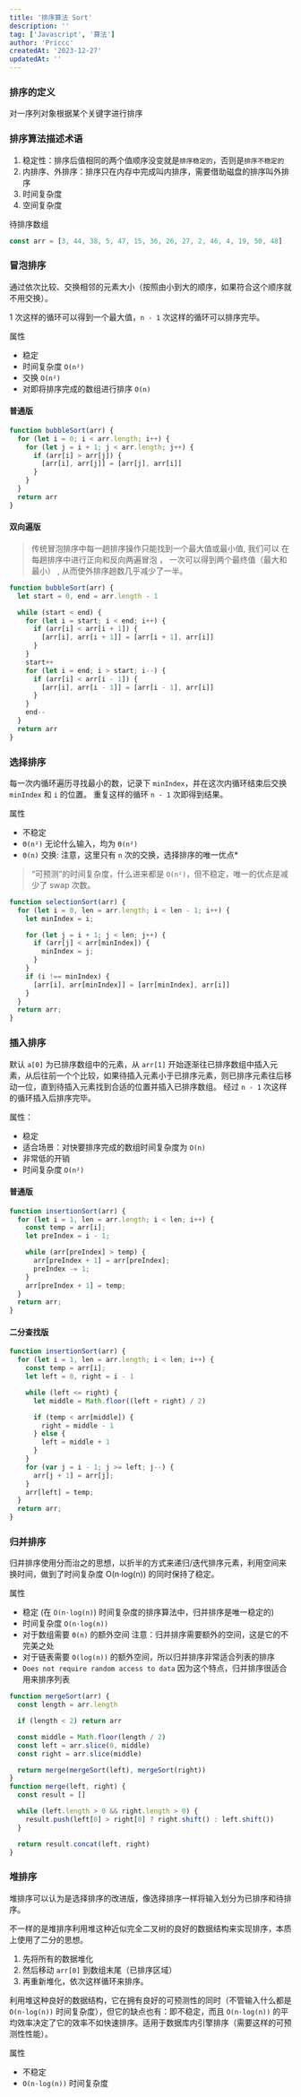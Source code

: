 ```yaml
---
title: '排序算法 Sort'
description: ''
tag: ['Javascript', '算法']
author: 'Priccc'
createdAt: '2023-12-27'
updatedAt: ''
---
```


### 排序的定义
对一序列对象根据某个关键字进行排序

### 排序算法描述术语
1. 稳定性：排序后值相同的两个值顺序没变就是`排序稳定的`，否则是`排序不稳定的`
2. 内排序、外排序：排序只在内存中完成叫内排序，需要借助磁盘的排序叫外排序
3. 时间复杂度
4. 空间复杂度


待排序数组
```javascript
const arr = [3, 44, 38, 5, 47, 15, 36, 26, 27, 2, 46, 4, 19, 50, 48]
```

### 冒泡排序
通过依次比较、交换相邻的元素大小（按照由小到大的顺序，如果符合这个顺序就不用交换）。

1 次这样的循环可以得到一个最大值，`n - 1` 次这样的循环可以排序完毕。

属性
* 稳定
* 时间复杂度 `O(n²)`
* 交换 `O(n²)`
* 对即将排序完成的数组进行排序 `O(n)`

#### 普通版
```javascript
function bubbleSort(arr) {
  for (let i = 0; i < arr.length; i++) {
    for (let j = i + 1; j < arr.length; j++) {
      if (arr[i] > arr[j]) {
        [arr[i], arr[j]] = [arr[j], arr[i]]
      }
    }
  }
  return arr
}
```

#### 双向遍版
> 传统冒泡排序中每一趟排序操作只能找到一个最大值或最小值, 我们可以 在每趟排序中进行正向和反向两遍冒泡 ， 一次可以得到两个最终值（最大和最小） , 从而使外排序趟数几乎减少了一半。

```javascript
function bubbleSort(arr) {
  let start = 0, end = arr.length - 1

  while (start < end) {
    for (let i = start; i < end; i++) {
      if (arr[i] < arr[i + 1]) {
        [arr[i], arr[i + 1]] = [arr[i + 1], arr[i]]
      }
    }
    start++
    for (let i = end; i > start; i--) {
      if (arr[i] < arr[i - 1]) {
        [arr[i], arr[i - 1]] = [arr[i - 1], arr[i]]
      }
    }
    end--
  }
  return arr
}
```

### 选择排序

每一次内循环遍历寻找最小的数，记录下 `minIndex`，并在这次内循环结束后交换 `minIndex` 和 `i` 的位置。
重复这样的循环 `n - 1` 次即得到结果。

属性
* 不稳定
* `Θ(n²)` 无论什么输入，均为 `Θ(n²)`
* `Θ(n)` 交换: 注意，这里只有 `n` 次的交换，选择排序的唯一优点*

> “可预测”的时间复杂度，什么进来都是 `O(n²)`，但不稳定，唯一的优点是减少了 swap 次数。

```javascript
function selectionSort(arr) {
  for (let i = 0, len = arr.length; i < len - 1; i++) {
    let minIndex = i;

    for (let j = i + 1; j < len; j++) {
      if (arr[j] < arr[minIndex]) {
        minIndex = j;
      }
    }
    if (i !== minIndex) {
      [arr[i], arr[minIndex]] = [arr[minIndex], arr[i]]
    }
  }
  return arr;
}
```

### 插入排序
默认 `a[0]` 为已排序数组中的元素，从 `arr[1]` 开始逐渐往已排序数组中插入元素，从后往前一个个比较，如果待插入元素小于已排序元素，则已排序元素往后移动一位，直到待插入元素找到合适的位置并插入已排序数组。
经过 `n - 1` 次这样的循环插入后排序完毕。

属性：
* 稳定
* 适合场景：对快要排序完成的数组时间复杂度为 `O(n)`
* 非常低的开销
* 时间复杂度 `O(n²)`

#### 普通版
```js
function insertionSort(arr) {
  for (let i = 1, len = arr.length; i < len; i++) {
    const temp = arr[i];
    let preIndex = i - 1;

    while (arr[preIndex] > temp) {
      arr[preIndex + 1] = arr[preIndex];
      preIndex -= 1;
    }
    arr[preIndex + 1] = temp;
  }
  return arr;
}
```
#### 二分查找版
```js
function insertionSort(arr) {
  for (let i = 1, len = arr.length; i < len; i++) {
    const temp = arr[i];
    let left = 0, right = i - 1

    while (left <= right) {
      let middle = Math.floor((left + right) / 2)

      if (temp < arr[middle]) {
        right = middle - 1
      } else {
        left = middle + 1
      }
    }
    for (var j = i - 1; j >= left; j--) {
      arr[j + 1] = arr[j];
    }
    arr[left] = temp;
  }
  return arr;
}
```

### 归并排序
归并排序使用分而治之的思想，以折半的方式来递归/迭代排序元素，利用空间来换时间，做到了时间复杂度 O(n·log(n)) 的同时保持了稳定。

属性
* 稳定 (在 `O(n·log(n)`) 时间复杂度的排序算法中，归并排序是唯一稳定的)
* 时间复杂度 `O(n·log(n))`
* 对于数组需要 `Θ(n)` 的额外空间 注意：归并排序需要额外的空间，这是它的不完美之处
* 对于链表需要 `O(log(n))` 的额外空间，所以归并排序非常适合列表的排序
* `Does not require random access to data` 因为这个特点，归并排序很适合用来排序列表

```js
function mergeSort(arr) {
  const length = arr.length

  if (length < 2) return arr

  const middle = Math.floor(length / 2)
  const left = arr.slice(0, middle)
  const right = arr.slice(middle)

  return merge(mergeSort(left), mergeSort(right))
}
function merge(left, right) {
  const result = []

  while (left.length > 0 && right.length > 0) {
    result.push(left[0] > right[0] ? right.shift() : left.shift())
  }

  return result.concat(left, right)
}
```

### 堆排序
堆排序可以认为是选择排序的改进版，像选择排序一样将输入划分为已排序和待排序。

不一样的是堆排序利用堆这种近似完全二叉树的良好的数据结构来实现排序，本质上使用了二分的思想。

1. 先将所有的数据堆化
2. 然后移动 `arr[0]` 到数组末尾（已排序区域）
3. 再重新堆化，依次这样循环来排序。

利用堆这种良好的数据结构，它在拥有良好的可预测性的同时（不管输入什么都是 `O(n·log(n))` 时间复杂度），但它的缺点也有：即不稳定，而且 `O(n·log(n))` 的平均效率决定了它的效率不如快速排序。适用于数据库内引擎排序（需要这样的可预测性性能）。

属性
* 不稳定
* `O(n·log(n))` 时间复杂度